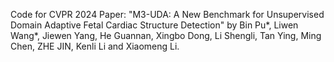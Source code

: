 Code for CVPR 2024 Paper: "M3-UDA: A New Benchmark for Unsupervised Domain Adaptive Fetal Cardiac Structure Detection" by Bin Pu*, Liwen Wang*, Jiewen Yang, He Guannan, Xingbo Dong, Li Shengli, Tan Ying, Ming Chen, ZHE JIN, Kenli Li and Xiaomeng Li.
